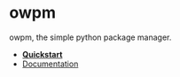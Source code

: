 # owpm

owpm, the simple python package manager.

- **[Quickstart](https://owpm.github.io/owpm/_build/html/quickstart.html)**
- [Documentation](https://owpm.github.io/)
